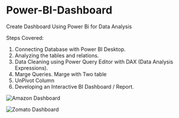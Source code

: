 # Power-BI-Dashboard
Create Dashboard Using Power Bi for Data Analysis

Steps Covered:
1. Connecting Database with Power BI Desktop.
2. Analyzing the tables and relations.
3. Data Cleaning using Power Query Editor with DAX (Data Analysis Expressions).
4. Marge Queries. Marge with Two table
5. UnPivot Column 
6. Developing an Interactive BI Dashboard / Report.


![Amazon Dashboard](https://github.com/yashwantswami/Power-BI-Dashboard/assets/87890866/2e009f68-bc32-4e7f-9df0-10aa62b9bf53)


![Zomato Dashboard](https://github.com/yashwantswami/Power-BI-Dashboard/assets/87890866/ae8e052f-0c01-44cf-bc04-e94ddbc609e6)
